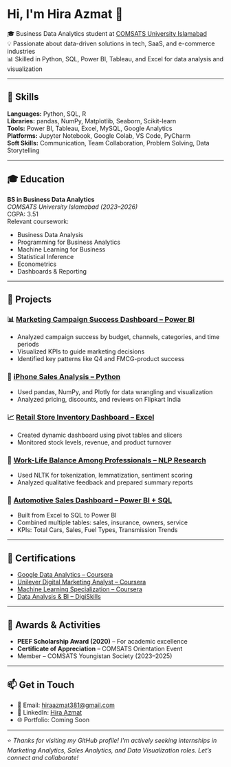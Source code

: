 # Hi, I'm Hira Azmat 👋

🎓 Business Data Analytics student at [COMSATS University Islamabad](https://www.comsats.edu.pk/)  
💡 Passionate about data-driven solutions in tech, SaaS, and e-commerce industries  
📊 Skilled in Python, SQL, Power BI, Tableau, and Excel for data analysis and visualization

---

## 🔧 Skills

**Languages:** Python, SQL, R  
**Libraries:** pandas, NumPy, Matplotlib, Seaborn, Scikit-learn  
**Tools:** Power BI, Tableau, Excel, MySQL, Google Analytics  
**Platforms:** Jupyter Notebook, Google Colab, VS Code, PyCharm  
**Soft Skills:** Communication, Team Collaboration, Problem Solving, Data Storytelling

---

## 🎓 Education

**BS in Business Data Analytics**  
*COMSATS University Islamabad (2023–2026)*  
CGPA: 3.51  
Relevant coursework:  
- Business Data Analysis  
- Programming for Business Analytics  
- Machine Learning for Business  
- Statistical Inference  
- Econometrics  
- Dashboards & Reporting  

---

## 📂 Projects

### 📊 [Marketing Campaign Success Dashboard – Power BI](https://github.com/hiraazmat381/Marketing-Campaign-Success-Dashboard)
- Analyzed campaign success by budget, channels, categories, and time periods
- Visualized KPIs to guide marketing decisions
- Identified key patterns like Q4 and FMCG-product success

### 📱 [iPhone Sales Analysis – Python](https://github.com/hiraazmat381/IPHONE_DATA_SALES_ANALYSIS)
- Used pandas, NumPy, and Plotly for data wrangling and visualization
- Analyzed pricing, discounts, and reviews on Flipkart India

### 📈 [Retail Store Inventory Dashboard – Excel](https://github.com/hiraazmat381/Data-Analysis-Project-Vrinda-Store-Online-Sales-Dashboard)
- Created dynamic dashboard using pivot tables and slicers
- Monitored stock levels, revenue, and product turnover

### 🧠 [Work-Life Balance Among Professionals – NLP Research](https://github.com/hiraazmat381/Qualitative-Study-WorkLife-Balance)
- Used NLTK for tokenization, lemmatization, sentiment scoring
- Analyzed qualitative feedback and prepared summary reports

### 🚗 [Automotive Sales Dashboard – Power BI + SQL](https://github.com/hiraazmat381/Automotive-Sales-Dashboard)
- Built from Excel to SQL to Power BI
- Combined multiple tables: sales, insurance, owners, service
- KPIs: Total Cars, Sales, Fuel Types, Transmission Trends

---

## 📜 Certifications

- [Google Data Analytics – Coursera](https://www.coursera.org/account/accomplishments/specialization/certificate/XXXX)  
- [Unilever Digital Marketing Analyst – Coursera](https://www.coursera.org/account/accomplishments/verify/XXXX)  
- [Machine Learning Specialization – Coursera](https://www.coursera.org/account/accomplishments/verify/XXXX)  
- [Data Analysis & BI – DigiSkills](https://lms.digiskills.pk/MyResults/MyResults.aspx)

---

## 🏅 Awards & Activities

- **PEEF Scholarship Award (2020)** – For academic excellence  
- **Certificate of Appreciation** – COMSATS Orientation Event  
- Member – COMSATS Youngistan Society (2023–2025)

---

## 📫 Get in Touch

- 📧 Email: [hiraazmat381@gmail.com](mailto:hiraazmat381@gmail.com)  
- 💼 LinkedIn: [Hira Azmat](https://www.linkedin.com/in/hira-azmat)  
- 🌐 Portfolio: Coming Soon  

---

⭐ *Thanks for visiting my GitHub profile! I'm actively seeking internships in Marketing Analytics, Sales Analytics, and Data Visualization roles. Let’s connect and collaborate!*  
